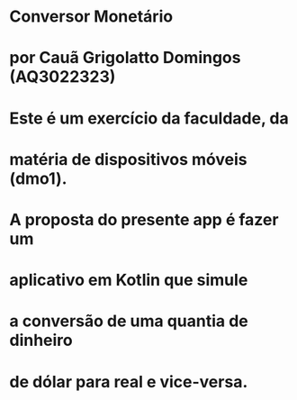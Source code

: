 # Conversor Monetário
# por Cauã Grigolatto Domingos (AQ3022323)

# Este é um exercício da faculdade, da
# matéria de dispositivos móveis (dmo1).

# A proposta do presente app é fazer um
# aplicativo em Kotlin que simule
# a conversão de uma quantia de dinheiro
# de dólar para real e vice-versa.
